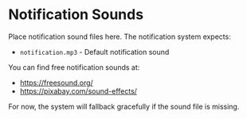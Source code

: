 # Notification Sounds

Place notification sound files here. The notification system expects:

- `notification.mp3` - Default notification sound

You can find free notification sounds at:
- https://freesound.org/
- https://pixabay.com/sound-effects/

For now, the system will fallback gracefully if the sound file is missing.